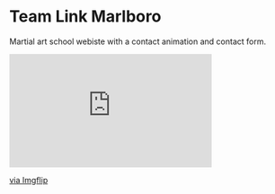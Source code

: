 # Team Link Marlboro 

Martial art school webiste with a contact animation and contact form.

<div style="width:360px;max-width:100%;"><div style="height:0;padding-bottom:56.11%;position:relative;"><iframe width="360" height="202" style="position:absolute;top:0;left:0;width:100%;height:100%;" frameBorder="0" src="https://imgflip.com/embed/4rbiix"></iframe></div><p><a href="https://imgflip.com/gif/4rbiix">via Imgflip</a></p></div>
